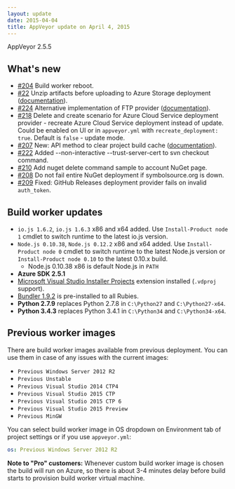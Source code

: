 ```yaml
---
layout: update
date: 2015-04-04
title: AppVeyor update on April 4, 2015
---
```


AppVeyor 2.5.5

## What's new

* [#204](https://github.com/appveyor/ci/issues/204) Build worker reboot.
* [#22](https://github.com/appveyor/ci/issues/22) Unzip artifacts before uploading to Azure Storage deployment ([documentation](/docs/deployment/azure-blob/)).
* [#224](https://github.com/appveyor/ci/issues/224) Alternative implementation of FTP provider ([documentation](https://github.com/appveyor/ci/issues/224#issue-66229260)).
* [#218](https://github.com/appveyor/ci/issues/218) Delete and create scenario for Azure Cloud Service deployment provider - recreate Azure Cloud Service deployment instead of update. Could be enabled on UI or in `appveyor.yml` with `recreate_deployment: true`. Default is `false` - update mode.
* [#207](https://github.com/appveyor/ci/issues/207) New: API method to clear project build cache ([documentation](/docs/api/projects-builds#delete-project-build-cache)).
* [#222](https://github.com/appveyor/ci/issues/222) Added --non-interactive --trust-server-cert to svn checkout command.
* [#210](https://github.com/appveyor/ci/issues/210) Add nuget delete command sample to account NuGet page.
* [#208](https://github.com/appveyor/ci/issues/208) Do not fail entire NuGet deployment if symbolsource.org is down.
* [#209](https://github.com/appveyor/ci/issues/209) Fixed: GitHub Releases deployment provider fails on invalid `auth_token`.

## Build worker updates

* `io.js 1.6.2`, `io.js 1.6.3` x86 and x64 added. Use `Install-Product node 1` cmdlet to switch runtime to the latest io.js version.
* `Node.js 0.10.38`, `Node.js 0.12.2` x86 and x64 added. Use `Install-Product node 0` cmdlet to switch runtime to the latest Node.js version or `Install-Product node 0.10` to the latest 0.10.x build.
    * Node.js 0.10.38 x86 is default Node.js in `PATH`
* **Azure SDK 2.5.1**
* [Microsoft Visual Studio Installer Projects](https://visualstudiogallery.msdn.microsoft.com/9abe329c-9bba-44a1-be59-0fbf6151054d) extension installed (`.vdproj` support).
* [Bundler 1.9.2](https://rubygems.org/gems/bundler/versions/1.9.2) is pre-installed to all Rubies.
* **Python 2.7.9** replaces Python 2.7.8 in `C:\Python27` and `C:\Python27-x64`.
* **Python 3.4.3** replaces Python 3.4.1 in `C:\Python34` and `C:\Python34-x64`.

## Previous worker images

There are build worker images available from previous deployment. You can use them in case of any issues with the current images:

* `Previous Windows Server 2012 R2`
* `Previous Unstable`
* `Previous Visual Studio 2014 CTP4`
* `Previous Visual Studio 2015 CTP`
* `Previous Visual Studio 2015 CTP 6`
* `Previous Visual Studio 2015 Preview`
* `Previous MinGW`

You can select build worker image in OS dropdown on Environment tab of project settings or if you use `appveyor.yml`:

```yaml
os: Previous Windows Server 2012 R2
```

**Note to "Pro" customers:** Whenever custom build worker image is chosen the build will run on Azure, so there is about 3-4 minutes delay before build starts to provision build worker virtual machine.
